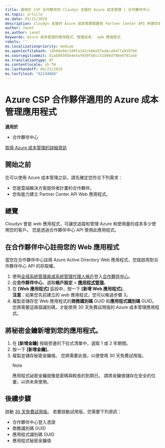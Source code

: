 ```yaml
---
title: 適用於 CSP 合作夥伴的 Cloudyn 支援的 Azure 成本管理 | 合作夥伴中心
ms.topic: article
ms.date: 03/15/2019
description: Cloudyn 支援的 Azure 成本管理需要對 Partner Center API 佈建存取權。
author: Janet
ms.author: janet
Keywords: Azure 成本管理的應用程式，管理成本、 web 應用程式
robots: ''
ms.localizationpriority: medium
ms.openlocfilehash: 14b94e94c349fa142cb6bd37ed4ca94f7a9397b6
ms.sourcegitcommit: b1ab80345b4e4af649fb8cc51d96d798e0791ade
ms.translationtype: HT
ms.contentlocale: zh-TW
ms.lasthandoff: 04/23/2019
ms.locfileid: "62134668"
---
```

# <a name="azure-cost-management-app-for-azure-csp-partners"></a>Azure CSP 合作夥伴適用的 Azure 成本管理應用程式  

**適用於**

-  合作夥伴中心

[取得 Azure 成本管理的詳細資訊](https://go.microsoft.com/fwlink/p/?linkid=857893)

## <a name="before-you-begin"></a>開始之前
在可以使用 Azure 成本管理之前，請先確定您符合下列需求：

- 您是雲端解決方案提供者計畫的合作夥伴。
- 您有能力建立 Partner Center API Web 應用程式。

## <a name="overview"></a>總覽

Cloudyn 會是 web 應用程式，可讓您追蹤和管理 Azure 和使用量的成本多少使用您的客戶。 您是透過合作夥伴中心 API 使用此應用程式。

## <a name="register-your-web-app-in-the-partner-center"></a>在合作夥伴中心註冊您的 Web 應用程式
當您在合作夥伴中心註冊 Azure Active Directory Web 應用程式，您就啟用對合作夥伴中心 API 的存取權。 
1.  使用[全域系統管理員或系統管理代理人帳戶](create-user-accounts-and-set-permissions.md)登入[合作夥伴中心](https://partnercenter.microsoft.com/en-us/pcv/dashboard/overview)。
2.  從**合作夥伴中心**，選取**帳戶設定** &gt; **[應用程式管理](https://partnercenter.microsoft.com/en-us/pcv/apiintegration/appmanagement)**。
3.  在 **\[Web 應用程式\]** 區段中，按一下 **\[新增 Web 應用程式\]**。
<br> **注意**：如果您先前建立的 web 應用程式，您可以略過步驟 3。
4.  複製並儲存您 Web 應用程式的**商務識別碼** GUID 和**應用程式識別碼** GUID。 您將需要這兩個識別碼，才能使用 30 天免費試用版的 Azure 成本管理應用程式。

## <a name="add-a-secret-key-to-your-app"></a>將秘密金鑰新增到您的應用程式。
1. 在 **\[新增金鑰\]** 按鈕旁邊的下拉式清單中，選取 1 或 2 年期間。
2. 按一下 **\[新增金鑰\]**。 
3. 複製並儲存秘密金鑰值。 您將需要此值，以便使用 30 天免費試用版。<br>
   > [!NOTE]  
   > 應用程式祕密金鑰就像是密碼與較長的到期日。 請將金鑰值儲存在安全的位置，以供未來使用。

## <a name="next-steps"></a>後續步驟
啟動 [30 天免費試用版](https://go.microsoft.com/fwlink/?linkid=857895)。
若要啟動試用版，您需要下列資訊：
- 合作夥伴中心登入憑證
- 商務識別碼 GUID
- 應用程式識別碼 GUID
- 應用程式秘密金鑰值
